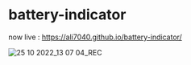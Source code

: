 # battery-indicator
now live : https://ali7040.github.io/battery-indicator/

![25 10 2022_13 07 04_REC](https://user-images.githubusercontent.com/81979505/197718866-3d88d2f1-f622-427e-beb5-ca5ac80e8127.png)
